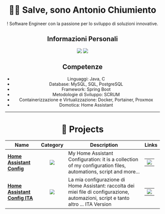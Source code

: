 <div align="center">

# 👨‍💻 **Salve, sono Antonio Chiumiento**
! 
Software Engineer con la passione per lo sviluppo di soluzioni innovative.

## Informazioni Personali
[![](https://img.shields.io/badge/-Linkedin-informational?style=for-the-badge&logo=linkedin&logoColor=white&color=2867B2)](https://linkedin.com/in/antoniochiumiento/)
[![](https://img.shields.io/badge/-Telegram-informational?style=for-the-badge&logo=telegram&logoColor=white&color=0088cc)](https://t.me/aincy)

## Competenze
- Linguaggi: Java, C
- Database: MySQL, SQL, PostgreSQL
- Framework: Spring Boot
- Metodologie di Sviluppo: SCRUM
- Containerizzazione e Virtualizzazione: Docker, Portainer, Proxmox
- Domotica: Home Assistant

<hr>

# 🚀 **Projects**

| Name | Category | Description | Links |
| --- | :---: | --- | --- |
| <a href="https://github.com/antoniochiumiento/Home-Assistant-Config"><b>Home Assistant Config</b></a> | [![](https://img.shields.io/badge/🔧-%20Tools-informational?style=flat&logoColor=white&color=9b59b6)]() | My Home Assistant Configuration:  it is a collection of my configuration files, automations, script and more...  | <table><tr><td> [![](https://img.shields.io/badge/--informational?style=flat&logo=github&logoColor=black&color=white)](https://github.com/antoniochiumiento/Home-Assistant-Config) </td></tr></table> |
| <a href="https://github.com/antoniochiumiento/Home-Assistant-Config-ITA"><b>Home Assistant Config ITA</b></a> | [![](https://img.shields.io/badge/🔧-%20Tools-informational?style=flat&logoColor=white&color=9b59b6)]() | La mia configurazione di Home Assistant:  raccolta dei miei file di configurazione, automazioni, script e tanto altro ... ITA Version | <table><tr><td> [![](https://img.shields.io/badge/--informational?style=flat&logo=github&logoColor=black&color=white)](https://github.com/antoniochiumiento/Home-Assistant-Config-ITA) </td></tr></table> |

